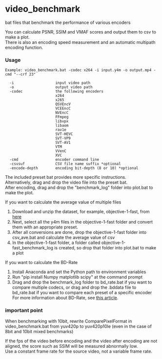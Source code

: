 # video_benchmark
bat files that benchmark the performance of various encoders

You can calculate PSNR, SSIM and VMAF scores and output them to csv to make a plot.  
There is also an encoding speed measurement and an automatic multipath encoding function.  

### Usage

```console
Example: video_benchmark.bat -codec x264 -i input.y4m -o output.mp4 -cmd "--crf 23"

  -i                   input video path
  -o                   output video path
  -codec               the following encoders
                       x264
                       x265
                       QSVEncV
                       VCEEncC
                       NVEncC
                       FFmpeg
                       libvpx
                       libaom
                       rav1e
                       SVT-HEVC
                       SVT-VP9
                       SVT-AV1
                       VTM
                       VVenC
                       XVC
  -cmd                 encoder command line
  -csvsuf              CSV file name suffix *optional
  -encode-depth        encoding bit-depth (8 or 10) *optional
```
The included preset bat provides more specific instructions.  
Alternatively, drag and drop the video file into the preset bat.  
After encoding, drag and drop the "benchmark_log" folder into plot.bat to make the plot.  

If you want to calculate the average value of multiple files  
1. Download and unzip the dataset, for example, objective-1-fast, from [here](https://media.xiph.org/video/derf/)  
2. Next, select all the y4m files in the objective-1-fast folder and convert them with an appropriate preset.  
3. After all conversions are done, drop the objective-1-fast folder into csv_ave.bat and calculate the average value of csv  
4. In the objective-1-fast folder, a folder called objective-1-fast_benchmark_log is created, so drop that folder into plot.bat to make a plot  

If you want to calculate the BD-Rate  
1. Install Anaconda and set the Python path to environment variables  
2. Run "pip install Numpy matplotlib scipy" at the command prompt  
3. Drag and drop the benchmark_log folder to bd_rate.bat if you want to compare multiple codecs, or drag and drop the .bddata file to bd_rate.bat if you want to compare each preset of a specific encoder  
For more information about BD-Rate, see [this article](https://streaminglearningcenter.com/encoding/compute-bd-rate-functions.html).  

### important point  
When benchmarking with 10bit, rewrite ComparePixelFormat in video_benchmark.bat from yuv420p to yuv420p10le (even in the case of 8bit and 10bit mixed benchmarks)

If the fps of the video before encoding and the video after encoding are not aligned, the score such as SSIM will be measured abnormally low.  
Use a constant frame rate for the source video, not a variable frame rate.  
